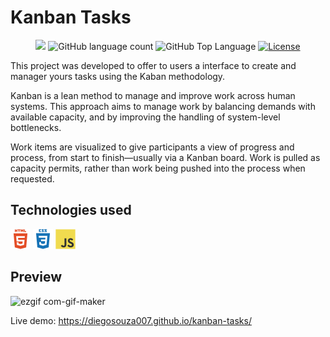 # Kanban Tasks

<p align="center">
  <img src="https://img.shields.io/badge/made%20by-DIEGO%20SOUZA-742FD2?style=flat-square">
  <img alt="GitHub language count" src="https://img.shields.io/github/languages/count/diegosouza007/kanban-tasks?color=742FD2&style=flat-square">
  <img alt="GitHub Top Language" src="https://img.shields.io/github/languages/top/diegosouza007/kanban-tasks?color=742FD2&style=flat-square">
  <a href="https://opensource.org/licenses/MIT">
    <img alt="License" src="https://img.shields.io/badge/license-MIT-742FD2?style=flat-square">
  </a>
</p>

This project was developed to offer to users a interface to create and manager yours tasks using the Kaban methodology.

Kanban is a lean method to manage and improve work across human systems. This approach aims to manage work by balancing demands with available capacity, and by improving the handling of system-level bottlenecks.

Work items are visualized to give participants a view of progress and process, from start to finish—usually via a Kanban board. Work is pulled as capacity permits, rather than work being pushed into the process when requested.

## Technologies used

<p float="left">
<a href="https://developer.mozilla.org/pt-BR/docs/Web/HTML"><img src="./assets/img/html5-plain-wordmark.svg" width="32px"></a>
<a href="https://developer.mozilla.org/pt-BR/docs/Web/CSS"><img src="./assets/img/css3-plain-wordmark.svg" width="32px"></a>
<a href="https://developer.mozilla.org/pt-BR/docs/Web/JavaScript"><img src="./assets/img/javascript-original.svg" width="32px"></a>
</p>

## Preview

![ezgif com-gif-maker](https://user-images.githubusercontent.com/11907759/125862772-a09705d0-7f03-4e2a-8da1-c4b4dd77f96b.gif)

Live demo: <a href="https://diegosouza007.github.io/kanban-tasks/">https://diegosouza007.github.io/kanban-tasks/</a>
